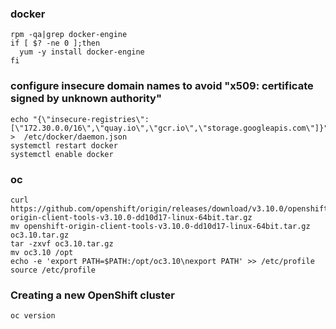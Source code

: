 ### docker
```
rpm -qa|grep docker-engine
if [ $? -ne 0 ];then
  yum -y install docker-engine  
fi
```

### configure insecure domain names to avoid "x509: certificate signed by unknown authority"
```
echo "{\"insecure-registries\":[\"172.30.0.0/16\",\"quay.io\",\"gcr.io\",\"storage.googleapis.com\"]}" >  /etc/docker/daemon.json
systemctl restart docker
systemctl enable docker
```


### oc
```
curl https://github.com/openshift/origin/releases/download/v3.10.0/openshift-origin-client-tools-v3.10.0-dd10d17-linux-64bit.tar.gz
mv openshift-origin-client-tools-v3.10.0-dd10d17-linux-64bit.tar.gz oc3.10.tar.gz
tar -zxvf oc3.10.tar.gz
mv oc3.10 /opt
echo -e 'export PATH=$PATH:/opt/oc3.10\nexport PATH' >> /etc/profile
source /etc/profile
```

### Creating a new OpenShift cluster
```
oc version
```
